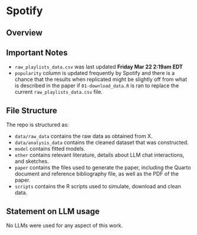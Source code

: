 # Spotify

## Overview

## Important Notes
- `raw_playlists_data.csv` was last updated **Friday Mar 22 2:19am EDT**
- `popularity` column is updated frequently by Spotify and there is a chance that the results 
when replicated might be slightly off from what is described in the paper if `01-download_data.R` is 
ran to replace the current `raw_playlists_data.csv` file.

## File Structure

The repo is structured as:

-   `data/raw_data` contains the raw data as obtained from X.
-   `data/analysis_data` contains the cleaned dataset that was constructed.
-   `model` contains fitted models. 
-   `other` contains relevant literature, details about LLM chat interactions, and sketches.
-   `paper` contains the files used to generate the paper, including the Quarto document and reference bibliography file, as well as the PDF of the paper. 
-   `scripts` contains the R scripts used to simulate, download and clean data.


## Statement on LLM usage

No LLMs were used for any aspect of this work.